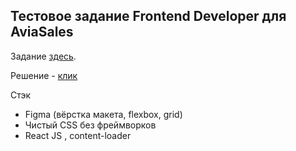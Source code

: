 ## Тестовое задание Frontend Developer для AviaSales

Задание [здесь](https://github.com/KosyanMedia/test-tasks/tree/master/aviasales_frontend).

Решение - [клик](https://big-duke.github.io/aviasales/)

Стэк
* Figma (вёрстка макета, flexbox, grid)
* Чистый CSS без фреймворков
* React JS , content-loader

